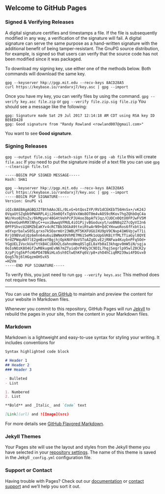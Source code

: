 ## Welcome to GitHub Pages

### Signed & Verifying Releases

A digital signature certifies and timestamps a file. If the file is subsequently modified in any way, a verification of the signature will fail. A digital signature can serve the same purpose as a hand-written signature with the additional benefit of being tamper-resistant. The GnuPG source distribution, for example, is signed so that users can verify that the source code has not been modified since it was packaged.

To download my signing key, use either one of the methods below. Both commands will download the same key.

```
gpg --keyserver hkp://pgp.mit.edu --recv-keys 8ACD28A5
curl https://keybase.io/randarxj7/key.asc | gpg --import
```

Once you have my key, you can verify files by using the command.
`gpg --verify key.asc file.zip` or `gpg --verify file.zip.sig file.zip`
You should see a message like the following:

```
gpg: Signature made Sat 29 Jul 2017 12:14:18 AM CDT using RSA key ID BE6ED428
gpg: Good signature from "Randy Rowland <rowland007@gmail.com>"
```
You want to see **Good signature**.

### Signing Releases
`gpg --output file.sig --detach-sign file`
or
`gpg -ab file` this will create `file.asc`
If you need to put the signature inside of a text file you can use
`gpg --clearsign file.txt`

```
-----BEGIN PGP SIGNED MESSAGE-----
Hash: SHA1

gpg --keyserver hkp://pgp.mit.edu --recv-keys 8ACD28A5
curl https://keybase.io/randarxj7/key.asc | gpg --import
-----BEGIN PGP SIGNATURE-----
Version: GnuPG v1

iQIcBAEBAgAGBQJZfBthAAoJEL/0LvG+btQosIYP/RV1dCEKEbT56HnSx+/vK24J
0VqaUtSZqbb9PWARPL4ji26m0QfxTgbVxXWo8OT0m4vAOS9cRKov7hgZQhbOqC4a
WU/Hso02hsZv/0kMgyor48G4tVehPcPJU4oo3bpAfVJqz/CUOCn0QtU0FPJwFV5M
0wVeeGuHhMXlNhyC++uxiBwwqVFMdL4iO1PijvBGoduxyt/uoBN8q2Z7cQyVI2n6
0PFPShvcU28MZbEaKYv4cRCTBb3OGkA9tteiRtwArN9+QdCYHxwoRos6fFxbt1xi
x6YxprbalwS05Lgrxo7k5OarmUr23WBLMT5KXFUGUJXU9pV9CNvp41W6VpjwT71i
RrjO9BVudjQz6mhn64u6uiBWNmX9VhME7M615eMk1oUpGVKBiYfMLTTiaGyl8QYE
6rdZPWquNXflE2gmBzeYBgjhjOpkNVFdoVSToAZgOLvE2jRNFwa4KuybnPFq5Od+
YGgUELIVockUafttkB4CiBXH2LdahnoHmq8SlgEL8aYb0aI3khqpv0mW5iN/sgja
0oIoNOzK8O4Gf2wM8kugmEvN67mZTyioDrP4Oy3C9DIL7hqjSegrlp95wlZ0CK2y
X/pPjtg5kPfcHbPD47BNiHLo5sh9ItwEhKFq6V/p8+zhO4hCiqRM239wi4FDGvx0
Qog57bj6lHGqzmOHSvX5
=H2Vm
-----END PGP SIGNATURE-----
```
To verify this, you just need to run `gpg --verify keys.asc` This method does not require two files.

----

You can use the [editor on GitHub](https://github.com/rowland007/rowland007.github.io/edit/master/README.md) to maintain and preview the content for your website in Markdown files.

Whenever you commit to this repository, GitHub Pages will run [Jekyll](https://jekyllrb.com/) to rebuild the pages in your site, from the content in your Markdown files.

### Markdown

Markdown is a lightweight and easy-to-use syntax for styling your writing. It includes conventions for

```markdown
Syntax highlighted code block

# Header 1
## Header 2
### Header 3

- Bulleted
- List

1. Numbered
2. List

**Bold** and _Italic_ and `Code` text

[Link](url) and ![Image](src)
```

For more details see [GitHub Flavored Markdown](https://guides.github.com/features/mastering-markdown/).

### Jekyll Themes

Your Pages site will use the layout and styles from the Jekyll theme you have selected in your [repository settings](https://github.com/rowland007/rowland007.github.io/settings). The name of this theme is saved in the Jekyll `_config.yml` configuration file.

### Support or Contact

Having trouble with Pages? Check out our [documentation](https://help.github.com/categories/github-pages-basics/) or [contact support](https://github.com/contact) and we’ll help you sort it out.


